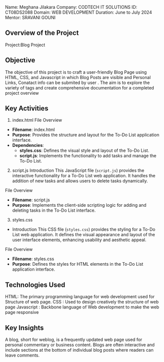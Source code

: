 Name: Meghana Jilakara
Company: CODTECH IT SOLUTIONS
ID: CT08DS2088
Domain: WEB DEVELOPMENT
Duration: June to July 2024
Mentor: SRAVANI GOUNI

## Overview of the Project
Project:Blog Project

## Objective
The objective of this project is to craft a user-friendly  Blog Page  using HTML, CSS, and Javascript in which Blog Posts are visible and Personal Links, Conatact info can be submited by user . The aim is to explore the variety of tags  and create comprehensive documentation for a completed project overview

## Key Activities
1. index.html
   File Overview
- **Filename**: index.html
- **Purpose**: Provides the structure and layout for the To-Do List application interface.
- **Dependencies**: 
  - **styles.css**: Defines the visual style and layout of the To-Do List.
  - **script.js**: Implements the functionality to add tasks and manage the To-Do List.

2. script.js
   Introduction
This JavaScript file (`script.js`) provides the interactive functionality for a To-Do List web application. It handles the addition of new tasks and allows users to delete tasks dynamically.

  File Overview
- **Filename**: script.js
- **Purpose**: Implements the client-side scripting logic for adding and deleting tasks in the To-Do List interface.

3. styles.css
-  Introduction
This CSS file (`styles.css`) provides the styling for a To-Do List web application. It defines the visual appearance and layout of the user interface elements, enhancing usability and aesthetic appeal.

 File Overview
- **Filename**: styles.css
- **Purpose**: Defines the styles for HTML elements in the To-Do List application interface.

## Technologies Used
HTML: The primary programming language for web development used for Structure of web page.
CSS : Used to design creatively the structure of web page
Javascript : Backbone language of Web development to make the web page responsive

## Key Insights
A blog, short for weblog, is a frequently updated web page used for personal commentary or business content. Blogs are often interactive and include sections at the bottom of individual blog posts where readers can leave comments.
